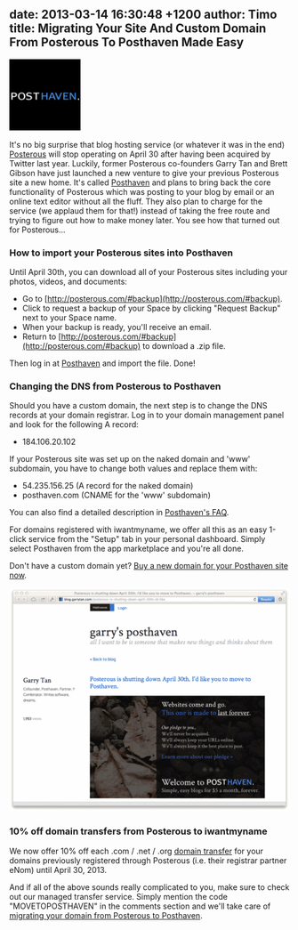 date: 2013-03-14 16:30:48 +1200
author: Timo
title: Migrating Your Site And Custom Domain From Posterous To Posthaven Made Easy
----

![Posthaven logo](/media/2013-03-14-logo-blog-posthaven.png)

It's no big surprise that blog hosting service (or whatever it was in the end) [Posterous](http://posterous.com) will stop operating on April 30 after having been acquired by Twitter last year. Luckily, former Posterous co-founders Garry Tan and Brett Gibson have just launched a new venture to give your previous Posterous site a new home. It's called [Posthaven](http://posthaven.com) and plans to bring back the core functionality of Posterous which was posting to your blog by email or an online text editor without all the fluff. They also plan to charge for the service (we applaud them for that!) instead of taking the free route and trying to figure out how to make money later. You see how that turned out for Posterous...

### How to import your Posterous sites into Posthaven

Until April 30th, you can download all of your Posterous sites including your photos, videos, and documents:

- Go to [http://posterous.com/#backup](http://posterous.com/#backup).
- Click to request a backup of your Space by clicking "Request Backup" next to your Space name.
- When your backup is ready, you'll receive an email.
- Return to [http://posterous.com/#backup](http://posterous.com/#backup) to download a .zip file.

Then log in at [Posthaven](http://posthaven.com) and import the file. Done!

### Changing the DNS from Posterous to Posthaven

Should you have a custom domain, the next step is to change the DNS records at your domain registrar. Log in to your domain management panel and look for the following A record:

- 184.106.20.102

If your Posterous site was set up on the naked domain and 'www' subdomain, you have to change both values and replace them with:

- 54.235.156.25 (A record for the naked domain)
- posthaven.com (CNAME for the 'www' subdomain)

You can also find a detailed description in [Posthaven's FAQ](http://archived.link/http://posthaven.com/help/customdomain).

For domains registered with iwantmyname, we offer all this as an easy 1-click service from the "Setup" tab in your personal dashboard. Simply select Posthaven from the app marketplace and you're all done.

Don't have a custom domain yet? [Buy a new domain for your Posthaven site now](https://iwantmyname.com/services/blog-hosting/posthaven-custom-domain).

[![Example: Garry Tan's Posthaven blog with custom domain](/media/2013-03-14-garry-tan-posthaven-screenshot.png)](http://blog.garrytan.com)

### 10% off domain transfers from Posterous to iwantmyname

We now offer 10% off each .com / .net / .org [domain transfer](https://iwantmyname.com/domains/domain-transfer) for your domains previously registered through Posterous (i.e. their registrar partner eNom) until April 30, 2013.

And if all of the above sounds really complicated to you, make sure to check out our managed transfer service. Simply mention the code "MOVETOPOSTHAVEN" in the comments section and we'll take care of [migrating your domain from Posterous to Posthaven](https://iwantmyname.com/transferservice).
